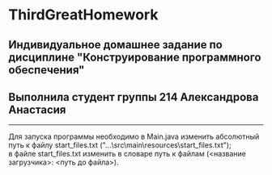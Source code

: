 # ThirdGreatHomework
## **Индивидуальное домашнее задание по дисциплине "Конструирование программного обеспечения"**
## Выполнила студент группы 214 Александрова Анастасия
____
Для запуска программы необходимо в Main.java изменить абсолютный путь к файлу start_files.txt ("...\\src\\main\\resources\\start_files.txt");  
в файле start_files.txt изменить в словаре путь к файлам (<название загрузчика>: <путь до файла>).
